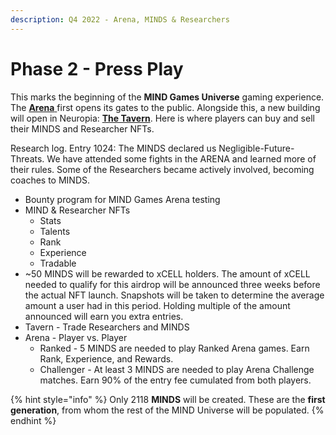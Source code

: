 ```yaml
---
description: Q4 2022 - Arena, MINDS & Researchers
---
```


# Phase 2 - Press Play

This marks the beginning of the **MIND Games Universe** gaming experience. The [**Arena** ](../learn/game-basics/arena/)first opens its gates to the public. Alongside this, a new building will open in Neuropia: [**The Tavern**](../learn/game-basics/neuropia/tavern.md). Here is where players can buy and sell their MINDS and Researcher NFTs.

Research log. Entry 1024: The MINDS declared us Negligible-Future-Threats. We have attended some fights in the ARENA and learned more of their rules. Some of the Researchers became actively involved, becoming coaches to MINDS.

* Bounty program for MIND Games Arena testing
* MIND & Researcher NFTs
  * Stats
  * Talents
  * Rank
  * Experience
  * Tradable
* \~50 MINDS will be rewarded to xCELL holders. The amount of xCELL needed to qualify for this airdrop will be announced three weeks before the actual NFT launch. Snapshots will be taken to determine the average amount a user had in this period. Holding multiple of the amount announced will earn you extra entries.
* Tavern - Trade Researchers and MINDS
* Arena - Player vs. Player
  * Ranked - 5 MINDS are needed to play Ranked Arena games. Earn Rank, Experience, and Rewards.
  * Challenger - At least 3 MINDS are needed to play Arena Challenge matches. Earn 90% of the entry fee cumulated from both players.

{% hint style="info" %}
Only 2118 **MINDS** will be created. These are the **first generation**, from whom the rest of the MIND Universe will be populated.
{% endhint %}
